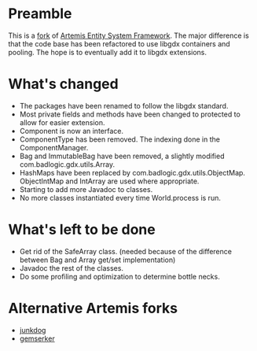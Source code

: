 # Preamble

This is a [fork](https://code.google.com/p/artemis-framework/) of [Artemis Entity System Framework](http://gamadu.com/artemis/).
The major difference is that the code base has been refactored to use libgdx containers and pooling.
The hope is to eventually add it to libgdx extensions.

# What's changed

 - The packages have been renamed to follow the libgdx standard.
 - Most private fields and methods have been changed to protected to allow for easier extension.
 - Component is now an interface.
 - ComponentType has been removed. The indexing done in the ComponentManager.
 - Bag and ImmutableBag have been removed, a slightly modified com.badlogic.gdx.utils.Array.
 - HashMaps have been replaced by com.badlogic.gdx.utils.ObjectMap. ObjectIntMap and IntArray are used where appropriate.
 - Starting to add more Javadoc to classes.
 - No more classes instantiated every time World.process is run.

# What's left to be done

 - Get rid of the SafeArray class. (needed because of the difference between Bag and Array get/set implementation)
 - Javadoc the rest of the classes.
 - Do some profiling and optimization to determine bottle necks.

# Alternative Artemis forks

 - [junkdog](https://github.com/junkdog/artemis-odb)
 - [gemserker](https://github.com/gemserk/artemis)

